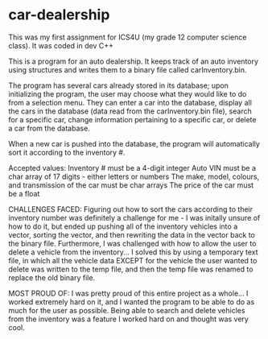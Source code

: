 # car-dealership
This was my first assignment for ICS4U (my grade 12 computer science class). It was coded in dev C++

This is a program for an auto dealership. It keeps track of an auto inventory using structures and writes them to a binary file called carInventory.bin. 

The program has several cars already stored in its database; upon initializing the program, the user may choose what they would like to do from a selection menu. They can enter a car into the database, display all the cars in the database (data read from the carInventory.bin file), search for a specific car, change information pertaining to a specific car, or delete a car from the database.

When a new car is pushed into the database, the program will automatically sort it according to the inventory #.

Accepted values:
Inventory # must be a 4-digit integer
Auto VIN must be a char array of 17 digits - either letters or numbers
The make, model, colours, and transmission of the car must be char arrays
The price of the car must be a float

CHALLENGES FACED: 
Figuring out how to sort the cars according to their inventory number was definitely a challenge for me - I was initally unsure of how to do it, but ended up pushing all of the inventory vehicles into a vector, sorting the vector, and then rewriting the data in the vector back to the binary file. Furthermore, I was challenged with how to allow the user to delete a vehicle from the inventory... I solved this by using a temporary text file, in which all the vehicle data EXCEPT for the vehicle the user wanted to delete was written to the temp file, and then the temp file was renamed to replace the old binary file.

MOST PROUD OF:
I was pretty proud of this entire project as a whole... I worked extremely hard on it, and I wanted the program to be able to do as much for the user as possible. Being able to search and delete vehicles from the inventory was a feature I worked hard on and thought was very cool.
